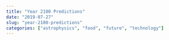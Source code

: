 ```yaml
---
title: "Year 2100 Predictions"
date: "2019-07-27"
slug: "year-2100-predictions"
categories: ["astrophysics", "food", "future", "technology"]
---
```


